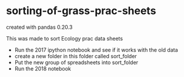 # sorting-of-grass-prac-sheets

created with pandas 0.20.3

This was made to sort Ecology prac data sheets

- Run the 2017 ipython notebook and see if it works with the old data
- create a new folder in this folder called sort_folder
- Put the new group of spreadsheets into sort_folder
- Run the 2018 notebook

